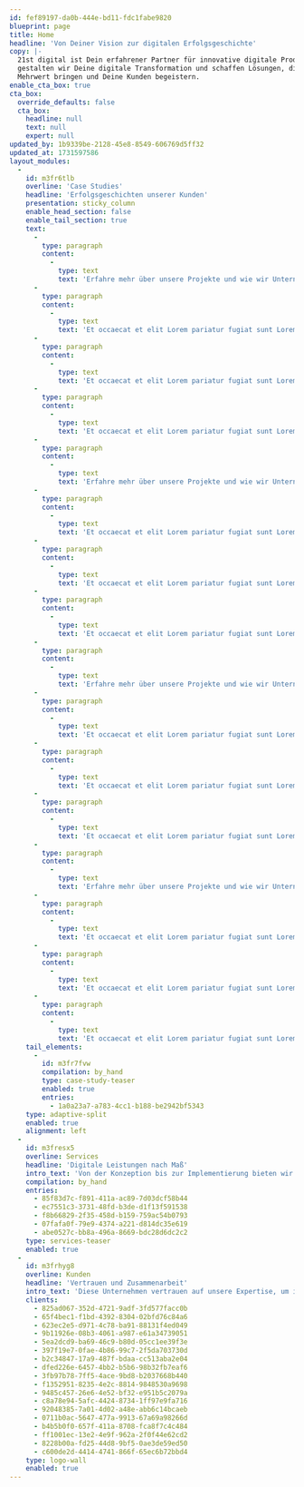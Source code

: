 ```yaml
---
id: fef89197-da0b-444e-bd11-fdc1fabe9820
blueprint: page
title: Home
headline: 'Von Deiner Vision zur digitalen Erfolgsgeschichte'
copy: |-
  21st digital ist Dein erfahrener Partner für innovative digitale Produkte. Gemeinsam
  gestalten wir Deine digitale Transformation und schaffen Lösungen, die messbaren
  Mehrwert bringen und Deine Kunden begeistern.
enable_cta_box: true
cta_box:
  override_defaults: false
  cta_box:
    headline: null
    text: null
    expert: null
updated_by: 1b9339be-2128-45e8-8549-606769d5ff32
updated_at: 1731597586
layout_modules:
  -
    id: m3fr6tlb
    overline: 'Case Studies'
    headline: 'Erfolgsgeschichten unserer Kunden'
    presentation: sticky_column
    enable_head_section: false
    enable_tail_section: true
    text:
      -
        type: paragraph
        content:
          -
            type: text
            text: 'Erfahre mehr über unsere Projekte und wie wir Unternehmen dabei unterstützt haben, ihre digitalen Herausforderungen zu meistern und innovative Lösungen zu finden.'
      -
        type: paragraph
        content:
          -
            type: text
            text: 'Et occaecat et elit Lorem pariatur fugiat sunt Lorem veniam nulla cupidatat est velit. Laboris ipsum ipsum ea anim eu tempor cillum laboris enim nisi quis quis. Aute nulla excepteur elit commodo minim minim esse ex excepteur. Ullamco ad fugiat do sint consequat ut amet. Sit amet eu in cupidatat laboris tempor anim veniam cillum. Enim sit nostrud elit do esse. Mollit id pariatur anim enim. Ex ad officia ut amet ipsum cupidatat aute tempor mollit ea culpa.'
      -
        type: paragraph
        content:
          -
            type: text
            text: 'Et occaecat et elit Lorem pariatur fugiat sunt Lorem veniam nulla cupidatat est velit. Laboris ipsum ipsum ea anim eu tempor cillum laboris enim nisi quis quis. Aute nulla excepteur elit commodo minim minim esse ex excepteur. Ullamco ad fugiat do sint consequat ut amet. Sit amet eu in cupidatat laboris tempor anim veniam cillum. Enim sit nostrud elit do esse. Mollit id pariatur anim enim. Ex ad officia ut amet ipsum cupidatat aute tempor mollit ea culpa.'
      -
        type: paragraph
        content:
          -
            type: text
            text: 'Et occaecat et elit Lorem pariatur fugiat sunt Lorem veniam nulla cupidatat est velit. Laboris ipsum ipsum ea anim eu tempor cillum laboris enim nisi quis quis. Aute nulla excepteur elit commodo minim minim esse ex excepteur. Ullamco ad fugiat do sint consequat ut amet. Sit amet eu in cupidatat laboris tempor anim veniam cillum. Enim sit nostrud elit do esse. Mollit id pariatur anim enim. Ex ad officia ut amet ipsum cupidatat aute tempor mollit ea culpa.'
      -
        type: paragraph
        content:
          -
            type: text
            text: 'Erfahre mehr über unsere Projekte und wie wir Unternehmen dabei unterstützt haben, ihre digitalen Herausforderungen zu meistern und innovative Lösungen zu finden.'
      -
        type: paragraph
        content:
          -
            type: text
            text: 'Et occaecat et elit Lorem pariatur fugiat sunt Lorem veniam nulla cupidatat est velit. Laboris ipsum ipsum ea anim eu tempor cillum laboris enim nisi quis quis. Aute nulla excepteur elit commodo minim minim esse ex excepteur. Ullamco ad fugiat do sint consequat ut amet. Sit amet eu in cupidatat laboris tempor anim veniam cillum. Enim sit nostrud elit do esse. Mollit id pariatur anim enim. Ex ad officia ut amet ipsum cupidatat aute tempor mollit ea culpa.'
      -
        type: paragraph
        content:
          -
            type: text
            text: 'Et occaecat et elit Lorem pariatur fugiat sunt Lorem veniam nulla cupidatat est velit. Laboris ipsum ipsum ea anim eu tempor cillum laboris enim nisi quis quis. Aute nulla excepteur elit commodo minim minim esse ex excepteur. Ullamco ad fugiat do sint consequat ut amet. Sit amet eu in cupidatat laboris tempor anim veniam cillum. Enim sit nostrud elit do esse. Mollit id pariatur anim enim. Ex ad officia ut amet ipsum cupidatat aute tempor mollit ea culpa.'
      -
        type: paragraph
        content:
          -
            type: text
            text: 'Et occaecat et elit Lorem pariatur fugiat sunt Lorem veniam nulla cupidatat est velit. Laboris ipsum ipsum ea anim eu tempor cillum laboris enim nisi quis quis. Aute nulla excepteur elit commodo minim minim esse ex excepteur. Ullamco ad fugiat do sint consequat ut amet. Sit amet eu in cupidatat laboris tempor anim veniam cillum. Enim sit nostrud elit do esse. Mollit id pariatur anim enim. Ex ad officia ut amet ipsum cupidatat aute tempor mollit ea culpa.'
      -
        type: paragraph
        content:
          -
            type: text
            text: 'Erfahre mehr über unsere Projekte und wie wir Unternehmen dabei unterstützt haben, ihre digitalen Herausforderungen zu meistern und innovative Lösungen zu finden.'
      -
        type: paragraph
        content:
          -
            type: text
            text: 'Et occaecat et elit Lorem pariatur fugiat sunt Lorem veniam nulla cupidatat est velit. Laboris ipsum ipsum ea anim eu tempor cillum laboris enim nisi quis quis. Aute nulla excepteur elit commodo minim minim esse ex excepteur. Ullamco ad fugiat do sint consequat ut amet. Sit amet eu in cupidatat laboris tempor anim veniam cillum. Enim sit nostrud elit do esse. Mollit id pariatur anim enim. Ex ad officia ut amet ipsum cupidatat aute tempor mollit ea culpa.'
      -
        type: paragraph
        content:
          -
            type: text
            text: 'Et occaecat et elit Lorem pariatur fugiat sunt Lorem veniam nulla cupidatat est velit. Laboris ipsum ipsum ea anim eu tempor cillum laboris enim nisi quis quis. Aute nulla excepteur elit commodo minim minim esse ex excepteur. Ullamco ad fugiat do sint consequat ut amet. Sit amet eu in cupidatat laboris tempor anim veniam cillum. Enim sit nostrud elit do esse. Mollit id pariatur anim enim. Ex ad officia ut amet ipsum cupidatat aute tempor mollit ea culpa.'
      -
        type: paragraph
        content:
          -
            type: text
            text: 'Et occaecat et elit Lorem pariatur fugiat sunt Lorem veniam nulla cupidatat est velit. Laboris ipsum ipsum ea anim eu tempor cillum laboris enim nisi quis quis. Aute nulla excepteur elit commodo minim minim esse ex excepteur. Ullamco ad fugiat do sint consequat ut amet. Sit amet eu in cupidatat laboris tempor anim veniam cillum. Enim sit nostrud elit do esse. Mollit id pariatur anim enim. Ex ad officia ut amet ipsum cupidatat aute tempor mollit ea culpa.'
      -
        type: paragraph
        content:
          -
            type: text
            text: 'Erfahre mehr über unsere Projekte und wie wir Unternehmen dabei unterstützt haben, ihre digitalen Herausforderungen zu meistern und innovative Lösungen zu finden.'
      -
        type: paragraph
        content:
          -
            type: text
            text: 'Et occaecat et elit Lorem pariatur fugiat sunt Lorem veniam nulla cupidatat est velit. Laboris ipsum ipsum ea anim eu tempor cillum laboris enim nisi quis quis. Aute nulla excepteur elit commodo minim minim esse ex excepteur. Ullamco ad fugiat do sint consequat ut amet. Sit amet eu in cupidatat laboris tempor anim veniam cillum. Enim sit nostrud elit do esse. Mollit id pariatur anim enim. Ex ad officia ut amet ipsum cupidatat aute tempor mollit ea culpa.'
      -
        type: paragraph
        content:
          -
            type: text
            text: 'Et occaecat et elit Lorem pariatur fugiat sunt Lorem veniam nulla cupidatat est velit. Laboris ipsum ipsum ea anim eu tempor cillum laboris enim nisi quis quis. Aute nulla excepteur elit commodo minim minim esse ex excepteur. Ullamco ad fugiat do sint consequat ut amet. Sit amet eu in cupidatat laboris tempor anim veniam cillum. Enim sit nostrud elit do esse. Mollit id pariatur anim enim. Ex ad officia ut amet ipsum cupidatat aute tempor mollit ea culpa.'
      -
        type: paragraph
        content:
          -
            type: text
            text: 'Et occaecat et elit Lorem pariatur fugiat sunt Lorem veniam nulla cupidatat est velit. Laboris ipsum ipsum ea anim eu tempor cillum laboris enim nisi quis quis. Aute nulla excepteur elit commodo minim minim esse ex excepteur. Ullamco ad fugiat do sint consequat ut amet. Sit amet eu in cupidatat laboris tempor anim veniam cillum. Enim sit nostrud elit do esse. Mollit id pariatur anim enim. Ex ad officia ut amet ipsum cupidatat aute tempor mollit ea culpa.'
    tail_elements:
      -
        id: m3fr7fvw
        compilation: by_hand
        type: case-study-teaser
        enabled: true
        entries:
          - 1a0a23a7-a783-4cc1-b188-be2942bf5343
    type: adaptive-split
    enabled: true
    alignment: left
  -
    id: m3fresx5
    overline: Services
    headline: 'Digitale Leistungen nach Maß'
    intro_text: 'Von der Konzeption bis zur Implementierung bieten wir umfassende Dienstleistungen, die Dein Projekt zum Erfolg führen.'
    compilation: by_hand
    entries:
      - 85f83d7c-f891-411a-ac89-7d03dcf58b44
      - ec7551c3-3731-48fd-b3de-d1f13f591538
      - f8b66829-2f35-458d-b159-759ac54b0793
      - 07fafa0f-79e9-4374-a221-d814dc35e619
      - abe0527c-bb8a-496a-8669-bdc28d6dc2c2
    type: services-teaser
    enabled: true
  -
    id: m3frhyg8
    overline: Kunden
    headline: 'Vertrauen und Zusammenarbeit'
    intro_text: 'Diese Unternehmen vertrauen auf unsere Expertise, um ihre digitalen Visionen erfolgreich umzusetzen.'
    clients:
      - 825ad067-352d-4721-9adf-3fd577facc0b
      - 65f4bec1-f1bd-4392-8304-02bfd76c84a6
      - 623ec2e5-d971-4c78-ba91-88131f4ed049
      - 9b11926e-08b3-4061-a987-e61a34739051
      - 5ea2dcd9-ba69-46c9-b80d-05cc1ee39f3e
      - 397f19e7-0fae-4b86-99c7-2f5da703730d
      - b2c34847-17a9-487f-bdaa-cc513aba2e04
      - dfed226e-6457-4bb2-b5b6-98b32fb7eaf6
      - 3fb97b78-7ff5-4ace-9bd8-b2037668b440
      - f1352951-8235-4e2c-8814-9848530a9698
      - 9485c457-26e6-4e52-bf32-e951b5c2079a
      - c8a78e94-5afc-4424-8734-1ff97e9fa716
      - 92048385-7a01-4d02-a48e-abb6c14bcaeb
      - 0711b0ac-5647-477a-9913-67a69a98266d
      - b4b5b0f0-657f-411a-8708-fca8f7c4c484
      - ff1001ec-13e2-4e9f-962a-2f0f44e62cd2
      - 8228b00a-fd25-44d8-9bf5-0ae3de59ed50
      - c600de2d-4414-4741-866f-65ec6b72bbd4
    type: logo-wall
    enabled: true
---
```

